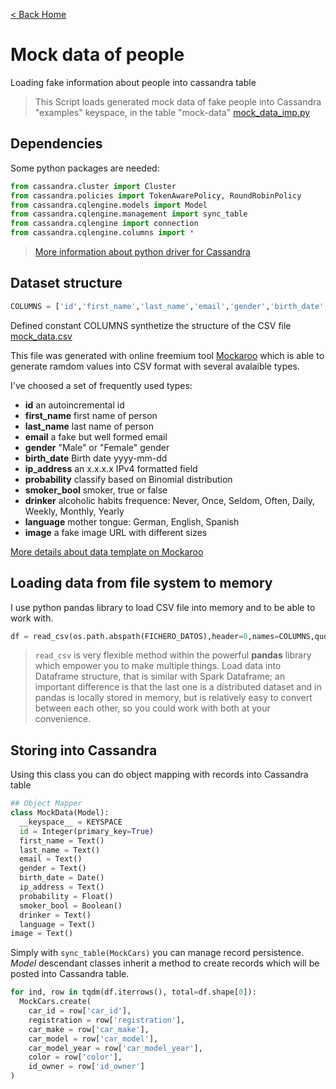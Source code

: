 [< Back Home](../)

# Mock data of people

Loading fake information about people into cassandra table

> This Script loads generated mock data of fake people into Cassandra "examples" keyspace, in the table "mock-data" [mock_data_imp.py](https://github.com/jasset75/Spark-Cassandra-Notes/blob/master/examples/py-upload/mock_data_imp.py)

## Dependencies

Some python packages are needed:

```py
from cassandra.cluster import Cluster
from cassandra.policies import TokenAwarePolicy, RoundRobinPolicy
from cassandra.cqlengine.models import Model
from cassandra.cqlengine.management import sync_table
from cassandra.cqlengine import connection
from cassandra.cqlengine.columns import *
```
>[More information about python driver for Cassandra](https://datastax.github.io/python-driver/api/index.html)

## Dataset structure

```py
COLUMNS = ['id','first_name','last_name','email','gender','birth_date','ip_address','probability','smoker_bool','drinker','language','image']
```

Defined constant COLUMNS synthetize the structure of the CSV file [mock_data.csv](https://github.com/jasset75/Spark-Cassandra-Notes/blob/master/examples/py-upload/data/mock-data.csv)

This file was generated with online freemium tool [Mockaroo](http://www.mockaroo.com/) which is able to generate ramdom values into CSV format with several avalaible types.

I've choosed a set of frequently used types:

+ **id** an autoincremental id
+ **first_name** first name of person
+ **last_name** last name of person
+ **email** a fake but well formed email
+ **gender** "Male" or "Female" gender
+ **birth_date** Birth date yyyy-mm-dd
+ **ip_address** an x.x.x.x IPv4 formatted field
+ **probability** classify based on Binomial distribution
+ **smoker_bool** smoker, true or false
+ **drinker**  alcoholic habits frequence: Never, Once, Seldom, Often, Daily, Weekly, Monthly, Yearly
+ **language** mother tongue: German, English, Spanish
+ **image** a fake image URL with different sizes

[More details about data template on Mockaroo](https://www.mockaroo.com/05d59200)

## Loading data from file system to memory

I use python pandas library to load CSV file into memory and to be able to work with.
```py
df = read_csv(os.path.abspath(FICHERO_DATOS),header=0,names=COLUMNS,quotechar='"',decimal=',',encoding=ENCODING)
```
>`read_csv` is very flexible method within the powerful **pandas** library which empower you to make multiple things. Load data into Dataframe structure, that is similar with Spark Dataframe; an important difference is that the last one is a distributed dataset and in pandas is locally stored in memory, but is relatively easy to convert between each other, so you could work with both at your convenience.

## Storing into Cassandra

Using this class you can do object mapping with records into Cassandra table

```py
## Object Mapper
class MockData(Model):
  __keyspace__ = KEYSPACE
  id = Integer(primary_key=True)
  first_name = Text()
  last_name = Text()
  email = Text()
  gender = Text()
  birth_date = Date()
  ip_address = Text()
  probability = Float()
  smoker_bool = Boolean()
  drinker = Text()
  language = Text()
image = Text()
```

Simply with `sync_table(MockCars)` you can manage record persistence. *Model* descendant classes inherit a method to create records which will be posted into Cassandra table.

```py
for ind, row in tqdm(df.iterrows(), total=df.shape[0]):
  MockCars.create(
    car_id = row['car_id'],
    registration = row['registration'],
    car_make = row['car_make'],
    car_model = row['car_model'],
    car_model_year = row['car_model_year'],
    color = row['color'],
    id_owner = row['id_owner']
)
```
